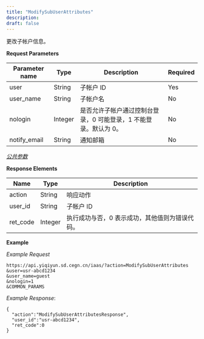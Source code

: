 ```yaml
---
title: "ModifySubUserAttributes"
description: 
draft: false
---
```




更改子帐户信息。

**Request Parameters**

| Parameter name | Type | Description | Required |
| --- | --- | --- | --- |
| user | String | 子帐户 ID | Yes |
| user_name | String | 子帐户名 | No |
| nologin | Integer | 是否允许子帐户通过控制台登录，0 可能登录，1 不能登录。默认为 0。 | No |
| notify_email | String | 通知邮箱 | No |

[_公共参数_](../../../parameters/)

**Response Elements**

| Name | Type | Description |
| --- | --- | --- |
| action | String | 响应动作 |
| user_id | String | 子帐户 ID |
| ret_code | Integer | 执行成功与否，0 表示成功，其他值则为错误代码。 |

**Example**

_Example Request_

```
https://api.yiqiyun.sd.cegn.cn/iaas/?action=ModifySubUserAttributes
&user=usr-abcd1234
&user_name=guest
&nologin=1
&COMMON_PARAMS
```

_Example Response_:

```
{
  "action":"ModifySubUserAttributesResponse",
  "user_id":"usr-abcd1234",
  "ret_code":0
}
```
